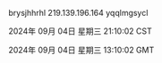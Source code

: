 brysjhhrhl 219.139.196.164 yqqlmgsycl

2024年 09月 04日 星期三 21:10:02 CST

2024年 09月 04日 星期三 13:10:02 GMT
